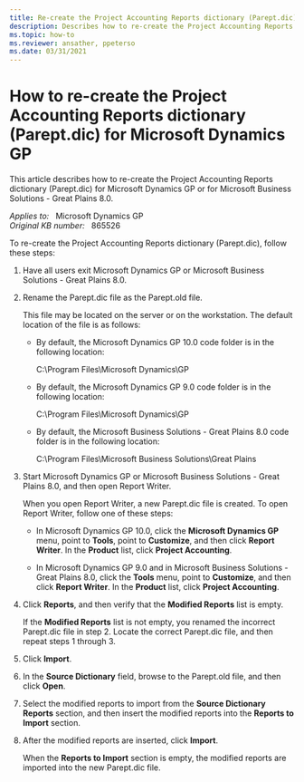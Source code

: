 ```yaml
---
title: Re-create the Project Accounting Reports dictionary (Parept.dic) for Microsoft Dynamics GP
description: Describes how to re-create the Project Accounting Reports dictionary (Parept.dic) for Microsoft Dynamics GP.
ms.topic: how-to
ms.reviewer: ansather, ppeterso
ms.date: 03/31/2021
---
```

# How to re-create the Project Accounting Reports dictionary (Parept.dic) for Microsoft Dynamics GP

This article describes how to re-create the Project Accounting Reports dictionary (Parept.dic) for Microsoft Dynamics GP or for Microsoft Business Solutions - Great Plains 8.0.

_Applies to:_ &nbsp; Microsoft Dynamics GP  
_Original KB number:_ &nbsp; 865526

To re-create the Project Accounting Reports dictionary (Parept.dic), follow these steps:

1. Have all users exit Microsoft Dynamics GP or Microsoft Business Solutions - Great Plains 8.0.

2. Rename the Parept.dic file as the Parept.old file.

    This file may be located on the server or on the workstation. The default location of the file is as follows:

    - By default, the Microsoft Dynamics GP 10.0 code folder is in the following location:

        C:\\Program Files\\Microsoft Dynamics\\GP

    - By default, the Microsoft Dynamics GP 9.0 code folder is in the following location:

        C:\\Program Files\\Microsoft Dynamics\\GP

    - By default, the Microsoft Business Solutions - Great Plains 8.0 code folder is in the following location:

        C:\\Program Files\\Microsoft Business Solutions\\Great Plains

3. Start Microsoft Dynamics GP or Microsoft Business Solutions - Great Plains 8.0, and then open Report Writer.

    When you open Report Writer, a new Parept.dic file is created. To open Report Writer, follow one of these steps:

    - In Microsoft Dynamics GP 10.0, click the **Microsoft Dynamics GP** menu, point to **Tools**, point to **Customize**, and then click **Report Writer**. In the **Product** list, click **Project Accounting**.

    - In Microsoft Dynamics GP 9.0 and in Microsoft Business Solutions - Great Plains 8.0, click the **Tools** menu, point to **Customize**, and then click **Report Writer**. In the **Product** list, click **Project Accounting**.

4. Click **Reports**, and then verify that the **Modified Reports** list is empty.

    If the **Modified Reports** list is not empty, you renamed the incorrect Parept.dic file in step 2. Locate the correct Parept.dic file, and then repeat steps 1 through 3.

5. Click **Import**.

6. In the **Source Dictionary** field, browse to the Parept.old file, and then click **Open**.

7. Select the modified reports to import from the **Source Dictionary Reports** section, and then insert the modified reports into the **Reports to Import** section.

8. After the modified reports are inserted, click **Import**.

    When the **Reports to Import** section is empty, the modified reports are imported into the new Parept.dic file.
